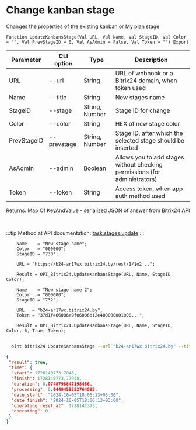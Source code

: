 ﻿---
sidebar_position: 2
---

# Change kanban stage
 Changes the properties of the existing kanban or My plan stage



`Function UpdateKanbansStage(Val URL, Val Name, Val StageID, Val Color = "", Val PrevStageID = 0, Val AsAdmin = False, Val Token = "") Export`

  | Parameter | CLI option | Type | Description |
  |-|-|-|-|
  | URL | --url | String | URL of webhook or a Bitrix24 domain, when token used |
  | Name | --title | String | New stages name |
  | StageID | --stage | String, Number | Stage ID for change |
  | Color | --color | String | HEX of new stage color |
  | PrevStageID | --prevstage | String, Number | Stage ID, after which the selected stage should be inserted |
  | AsAdmin | --admin | Boolean | Allows you to add stages without checking permissions (for administrators) |
  | Token | --token | String | Access token, when app auth method used |

  
  Returns:  Map Of KeyAndValue - serialized JSON of answer from Bitrix24 API

<br/>

:::tip
Method at API documentation: [task.stages.update](https://dev.1c-bitrix.ru/rest_help/tasks/task/kanban/task_stages_update.php)
:::
<br/>


```bsl title="Code example"
    Name    = "New stage name";
    Color   = "000000";
    StageID = "730";

    URL = "https://b24-ar17wx.bitrix24.by/rest/1/1o2...";

    Result = OPI_Bitrix24.UpdateKanbansStage(URL, Name, StageID, Color);

    Name    = "New stage name 2";
    Color   = "000000";
    StageID = "732";

    URL   = "b24-ar17wx.bitrix24.by";
    Token = "37d1fe66006e9f06006b12e400000001000...";

    Result = OPI_Bitrix24.UpdateKanbansStage(URL, Name, StageID, Color, 6, True, Token);
```



```sh title="CLI command example"
    
  oint bitrix24 UpdateKanbansStage --url "b24-ar17wx.bitrix24.by" --title %title% --stage "320" --color "000000" --prevstage %prevstage% --admin %admin% --token "fe3fa966006e9f06006b12e400000001000..."

```

```json title="Result"
{
 "result": true,
 "time": {
  "start": 1728140773.7046,
  "finish": 1728140773.77948,
  "duration": 0.0748798847198486,
  "processing": 0.0449459552764893,
  "date_start": "2024-10-05T18:06:13+03:00",
  "date_finish": "2024-10-05T18:06:13+03:00",
  "operating_reset_at": 1728141373,
  "operating": 0
 }
}
```
